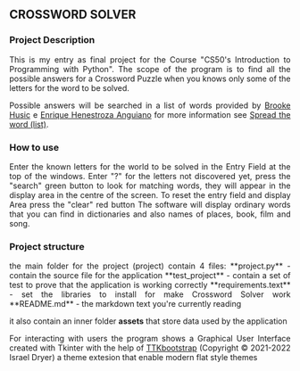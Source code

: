 ## CROSSWORD SOLVER

### Project Description
<div align = justify>
This is my entry as final project for the Course "CS50's Introduction to Programming with Python".
The scope of the program is to find all the possible answers for a Crossword Puzzle when you knows only some of the letters for the word to be solved.

 Possible answers will be searched in a list of words provided by [Brooke  Husic](https://twitter.com/xandraladee) e [Enrique Henestroza Anguiano](https://(https://twitter.com/datalexic)) for more information see [Spread the word (list)](https://www.spreadthewordlist.com/).
 </div>

### How to use
<div align = justify>
Enter the known letters for the world to be solved in the Entry Field at the top of the windows. Enter "?" for the letters not discovered yet, press the "search" green button to look for matching words, they will appear in the display area in the centre of the screen.
To reset the entry field and display Area press the "clear" red button
The software will display ordinary words that you can find in dictionaries and also names of places, book, film and song.
</div>

### Project structure
<div align = justify>
the main folder for the project (project) contain 4 files:   
**project.py** - contain the source file for the application   
**test_project** - contain a set of test to prove that the application is working correctly    
**requirements.text** - set the libraries to install for make Crossword Solver work   
**README.md** - the markdown text you're currently reading

it also contain an inner folder **assets** that store data used by the application

For interacting with users the program shows a Graphical User Interface created  with Tkinter with the help of [TTKbootstrap](https://ttkbootstrap.readthedocs.io/en/latest/) (Copyright © 2021-2022 Israel Dryer) a theme extesion that enable modern flat style themes

</div>

